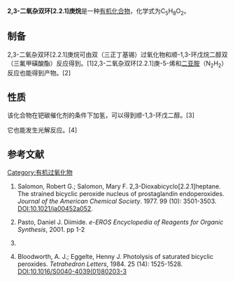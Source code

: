 **2,3-二氧杂双环\[2.2.1\]庚烷**是一种[有机化合物](../Page/有机化合物.md "wikilink")，化学式为C<sub>5</sub>H<sub>8</sub>O<sub>2</sub>。

## 制备

2,3-二氧杂双环\[2.2.1\]庚烷可由双（三正丁基锡）过氧化物和顺-1,3-环戊烷二醇双（三氟甲磺酸酯）反应得到。\[1\]2,3-二氧杂双环\[2.2.1\]庚-5-烯和[二亚胺](../Page/二亚胺.md "wikilink")（N<sub>2</sub>H<sub>2</sub>）反应也能得到产物。\[2\]

## 性质

该化合物在钯碳催化剂的条件下加氢，可以得到顺-1,3-环戊二醇。\[3\]

它也能发生光解反应。\[4\]

## 参考文献

[Category:有机过氧化物](https://zh.wikipedia.org/wiki/Category:有机过氧化物 "wikilink")

1.  Salomon, Robert G.; Salomon, Mary F.
    2,3-Dioxabicyclo\[2.2.1\]heptane. The strained bicyclic peroxide
    nucleus of prostaglandin endoperoxides. *Journal of the American
    Chemical Society*. 1977. 99 (10): 3501-3503.
    <DOI:10.1021/ja00452a052>.

2.  Pasto, Daniel J. Diimide. *e-EROS Encyclopedia of Reagents for
    Organic Synthesis*, 2001. pp 1-2

3.
4.  Bloodworth, A. J.; Eggelte, Henny J. Photolysis of saturated
    bicyclic peroxides. *Tetrahedron Letters*, 1984. 25 (14): 1525-1528.
    <DOI:10.1016/S0040-4039(01)80203-3>
